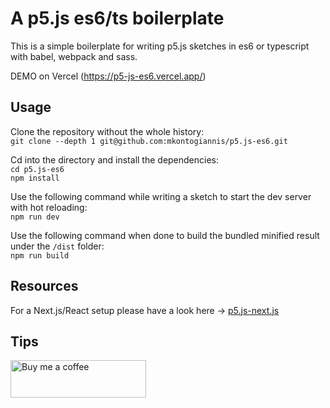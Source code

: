 # A p5.js es6/ts boilerplate

This is a simple boilerplate for writing p5.js sketches in es6 or typescript with babel, webpack and sass.

DEMO on Vercel (https://p5-js-es6.vercel.app/)

## Usage

Clone the repository without the whole history:<br />
`git clone --depth 1 git@github.com:mkontogiannis/p5.js-es6.git`

Cd into the directory and install the dependencies:<br />
`cd p5.js-es6`<br />
`npm install`

Use the following command while writing a sketch to start the dev server with hot reloading:<br />
`npm run dev`

Use the following command when done to build the bundled minified result under the `/dist` folder:<br />
`npm run build`

## Resources

For a Next.js/React setup please have a look here -> [p5.js-next.js](https://github.com/mkontogiannis/p5.js-next.js)

## Tips

[<img src="https://cdn.buymeacoffee.com/buttons/v2/default-blue.png" alt="Buy me a coffee" style="height: 60px !important;width: 217px !important;">](https://www.buymeacoffee.com/mkontogiannis)
